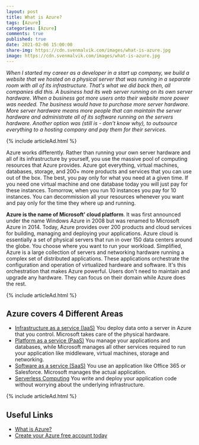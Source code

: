 ```yaml
---
layout: post
title: What is Azure?
tags: [Azure]
categories: [Azure]
comments: true
published: true
date: 2021-02-06 15:00:00
share-img: https://cdn.svenmalvik.com/images/what-is-azure.jpg
image: https://cdn.svenmalvik.com/images/what-is-azure.jpg
---
```


*When I started my career as a developer in a start up company, we build a website that we hosted on a physical server that was running in a separate room with all of its infrastructure. That's what we did back then, all companies did this. A business had its web server running on its own server hardware. When a business got more users onto their website more power was needed. The business would have to purchase more server hardware. More server hardware means more people that can maintain the server hardware and administrate all of its software running on the servers hardware. Another option was (still is - don't know why), to outsource everything to a hosting company and pay them for their services.*

{% include articleAd.html %}

Azure works differently. Rather than running your own server hardware and all of its infrastructure by yourself, you use the massive pool of computing resources that Azure provides. Azure got everything, virtual machines, databases, storage, and 200+ more products and services that you can use out of the box. The best, you pay only for what you need at a given time. If you need one virtual machine and one database today you will just pay for these instances. Tomorrow, when you run 10 instances you pay for 10 instances. You can decommission all your resources whenever you want and pay only for the time they where up and running.

**Azure is the name of Microsoft' cloud platform**. It was first announced under the name Windows Azure in 2008 but was renamed to Microsoft Azure in 2014. Today, Azure provides over 200 products and cloud services for building, managing and deploying your applications. Azure cloud is essentially a set of physical servers that run in over 150 data centers around the globe. You choose where you want to run your workload. Simplified, Azure is a large collection of servers and networking hardware running a complex set of distributed applications. These applications orchestrate the configuration and operation of virtualized hardware and software. It's this orchestration that makes Azure powerful. Users don't need to maintain and upgrade any hardware. They can focus on their domain while Azure does the rest.

{% include articleAd.html %}

## Azure covers 4 Different Areas

- [Infrastructure as a service (IaaS)](https://azure.microsoft.com/en-us/overview/what-is-iaas/?WT.mc_id=AZ-MVP-5004080)
You deploy data onto a server in Azure that you control. Microsoft takes care of the physical hardware.
- [Platform as a service (PaaS)](https://azure.microsoft.com/en-us/overview/what-is-paas/?WT.mc_id=AZ-MVP-5004080)
You manage your applications and databases, while Microsoft manages all other services required to run your application like middleware, virtual machines, storage and networking.
- [Software as a service (SaaS)](https://azure.microsoft.com/en-us/overview/what-is-saas/?WT.mc_id=AZ-MVP-5004080)
You use an application like Office 365 or Salesforce. Microsoft manages the actual application.
- [Serverless Computing](https://azure.microsoft.com/en-us/overview/serverless-computing/?WT.mc_id=AZ-MVP-5004080)
You write and deploy your application code without worrying about the underlying infrastructure.

{% include articleAd.html %}

## Useful Links

- [What is Azure?](https://azure.microsoft.com/en-us/overview/what-is-azure/?WT.mc_id=AZ-MVP-5004080)
- [Create your Azure free account today](https://azure.microsoft.com/en-us/free/?WT.mc_id=AZ-MVP-5004080)